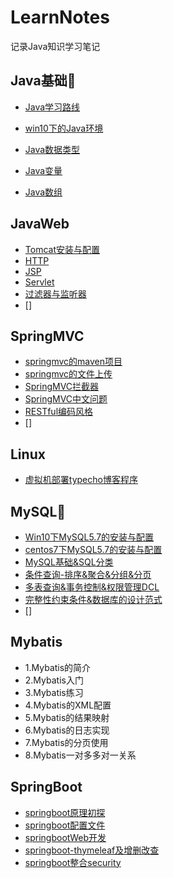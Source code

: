 # LearnNotes
记录Java知识学习笔记

## Java基础🎈

- [Java学习路线](https://github.com/zsy0216/LearnNotes/blob/master/Java%E5%9F%BA%E7%A1%80/0.java%E5%AD%A6%E4%B9%A0%E8%B7%AF%E7%BA%BF.md)

- [win10下的Java环境](https://github.com/zsy0216/LearnNotes/blob/master/Java%E5%9F%BA%E7%A1%80/1.win10%E7%B3%BB%E7%BB%9F%E4%B8%8B%E7%9A%84java%E7%8E%AF%E5%A2%83.md)
- [Java数据类型](https://github.com/zsy0216/LearnNotes/blob/master/Java%E5%9F%BA%E7%A1%80/Java%E6%95%B0%E6%8D%AE%E7%B1%BB%E5%9E%8B.md)
- [Java变量](https://github.com/zsy0216/LearnNotes/blob/master/Java%E5%9F%BA%E7%A1%80/Java%E5%8F%98%E9%87%8F.md)
- [Java数组](https://github.com/zsy0216/LearnNotes/blob/master/Java%E5%9F%BA%E7%A1%80/Java%E6%95%B0%E7%BB%84.md)

## JavaWeb

- [Tomcat安装与配置](https://github.com/zsy0216/LearnNotes/blob/master/JavaWeb/Tomcat.md)
- [HTTP](https://github.com/zsy0216/LearnNotes/blob/master/JavaWeb/HTTP%E5%8D%8F%E8%AE%AE.md)
- [JSP](https://github.com/zsy0216/LearnNotes/blob/master/JavaWeb/JSP.md)
- [Servlet](https://github.com/zsy0216/LearnNotes/blob/master/JavaWeb/Servlet.md)
- [过滤器与监听器](https://github.com/zsy0216/LearnNotes/blob/master/JavaWeb/Filter%26Listener.md)
- []

## SpringMVC

- [springmvc的maven项目](https://github.com/zsy0216/LearnNotes/blob/master/SpringMVC/%E5%88%9B%E5%BB%BAspringmvc%E7%9A%84maven%E9%A1%B9%E7%9B%AE.md)
- [springmvc的文件上传](https://github.com/zsy0216/LearnNotes/blob/master/SpringMVC/springmvc%E6%96%87%E4%BB%B6%E4%B8%8A%E4%BC%A0.md)
- [SpringMVC拦截器](https://github.com/zsy0216/LearnNotes/blob/master/SpringMVC/SpringMVC%E6%8B%A6%E6%88%AA%E5%99%A8.md)
- [SpringMVC中文问题](https://github.com/zsy0216/LearnNotes/blob/master/SpringMVC/SpringMVC%E4%B8%AD%E6%96%87%E9%97%AE%E9%A2%98.md)
- [RESTful编码风格](https://github.com/zsy0216/LearnNotes/blob/master/SpringMVC/RESTful%E7%BC%96%E7%A0%81%E9%A3%8E%E6%A0%BC.md)
- []

## Linux

- [虚拟机部署typecho博客程序](https://github.com/zsy0216/LearnNotes/blob/master/Linux/%E8%99%9A%E6%8B%9F%E6%9C%BA%E5%86%85%E9%83%A8%E7%BD%B2typecho%E5%8D%9A%E5%AE%A2.md)

## MySQL💚

- [Win10下MySQL5.7的安装与配置](https://github.com/zsy0216/LearnNotes/blob/master/MySql/win10-mysql57.md)
- [centos7下MySQL5.7的安装与配置](https://github.com/zsy0216/LearnNotes/blob/master/MySql/centos7-mysql57.md)
- [MySQL基础&SQL分类](https://github.com/zsy0216/LearnNotes/blob/master/MySql/MySQL%E5%9F%BA%E7%A1%80%26SQL%E5%88%86%E7%B1%BB.md)
- [条件查询-排序&聚合&分组&分页](https://github.com/zsy0216/LearnNotes/blob/master/MySql/%E6%9D%A1%E4%BB%B6%E6%9F%A5%E8%AF%A2%E4%B9%8B%E6%8E%92%E5%BA%8F%E8%81%9A%E5%90%88%E5%88%86%E7%BB%84%E5%88%86%E9%A1%B5%E6%9F%A5%E8%AF%A2.md)
- [多表查询&事务控制&权限管理DCL](https://github.com/zsy0216/LearnNotes/blob/master/MySql/%E5%A4%9A%E8%A1%A8%E6%9F%A5%E8%AF%A2%26%E4%BA%8B%E5%8A%A1%26%E6%9D%83%E9%99%90%E7%AE%A1%E7%90%86DCL.md)
- [完整性约束条件&数据库的设计范式](https://github.com/zsy0216/LearnNotes/blob/master/MySql/%E5%AE%8C%E6%95%B4%E6%80%A7%E7%BA%A6%E6%9D%9F%E6%9D%A1%E4%BB%B6%E5%92%8C%E6%95%B0%E6%8D%AE%E5%BA%93%E7%9A%84%E8%AE%BE%E8%AE%A1.md)
- []

## Mybatis

- 1.Mybatis的简介
- 2.Mybatis入门
- 3.Mybatis练习
- 4.Mybatis的XML配置
- 5.Mybatis的结果映射
- 6.Mybatis的日志实现
- 7.Mybatis的分页使用
- 8.Mybatis一对多多对一关系

## SpringBoot

- [springboot原理初探](https://github.com/zsy0216/LearnNotes/blob/master/SpringBoot/springboot%E5%8E%9F%E7%90%86%E5%88%9D%E6%8E%A2.md)
- [springboot配置文件](https://github.com/zsy0216/LearnNotes/blob/master/SpringBoot/springboot%E9%85%8D%E7%BD%AE%E6%96%87%E4%BB%B6.md)
- [springbootWeb开发](https://github.com/zsy0216/LearnNotes/blob/master/SpringBoot/springbootWeb%E5%BC%80%E5%8F%91.md)
- [springboot-thymeleaf及增删改查](https://github.com/zsy0216/LearnNotes/blob/master/SpringBoot/springboot%E5%B0%8F%E8%AF%95%E7%89%9B%E5%88%80.md)
- [springboot整合security]()